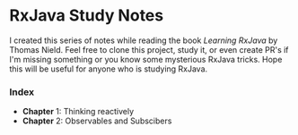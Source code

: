 # RxJava Study Notes

I created this series of notes while reading the book *Learning RxJava* by Thomas Nield. Feel free to clone this project, study it, or even create PR's if I'm missing something or you know some mysterious RxJava tricks. Hope this will be useful for anyone who is studying RxJava.

### Index
* **Chapter** 1: Thinking reactively
* **Chapter** 2: Observables and Subscibers
